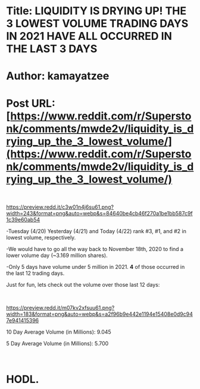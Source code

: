 # Title: LIQUIDITY IS DRYING UP! THE 3 LOWEST VOLUME TRADING DAYS IN 2021 HAVE ALL OCCURRED IN THE LAST 3 DAYS
# Author: kamayatzee
# Post URL: [https://www.reddit.com/r/Superstonk/comments/mwde2v/liquidity_is_drying_up_the_3_lowest_volume/](https://www.reddit.com/r/Superstonk/comments/mwde2v/liquidity_is_drying_up_the_3_lowest_volume/)


&#x200B;

https://preview.redd.it/c3w01n4j6su61.png?width=243&format=png&auto=webp&s=84640be4cb46f270a1be1bb587c9f1c39e60ab54

\-Tuesday (4/20) Yesterday (4/21) and Today (4/22) rank #3, #1, and #2 in lowest volume, respectively.

\-We would have to go all the way back to November 18th, 2020 to find a lower volume day (\~3.169 million shares).

\-Only 5 days have volume under 5 million in 2021. **4** of those occurred in the last 12 trading days.

Just for fun, lets check out the volume over those last 12 days:

&#x200B;

https://preview.redd.it/m07kv2xfsuu61.png?width=183&format=png&auto=webp&s=a2f96b9e442e1194e15408e0d9c947e941415396

10 Day Average Volume (in Millions): 9.045

5 Day Average Volume (in Millions): 5.700

&#x200B;

# HODL.